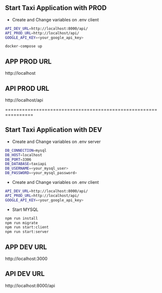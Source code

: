 ## Start Taxi Application with PROD

- Create and Change variables on .env client
```sh
API_DEV_URL=http://localhost:8000/api/
API_PROD_URL=http://localhost/api/
GOOGLE_API_KEY=<your_google_api_key>
```

```sh
docker-compose up
```

## APP PROD URL

http://localhost

## API PROD URL

http://localhost/api

================================================================

## Start Taxi Application with DEV

- Create and Change variables on .env server
```sh
DB_CONNECTION=mysql
DB_HOST=localhost
DB_PORT=3306
DB_DATABASE=taxiapi
DB_USERNAME=<your_mysql_user>
DB_PASSWORD=<your_mysql_password>
```
- Create and Change variables on .env client

```sh
API_DEV_URL=http://localhost:8000/api/
API_PROD_URL=http://localhost/api/
GOOGLE_API_KEY=<your_google_api_key>
```
- Start MYSQL

```sh
npm run install
npm run migrate
npm run start:client
npm run start:server
```

## APP DEV URL

http://localhost:3000

## API DEV URL

http://localhost:8000/api


